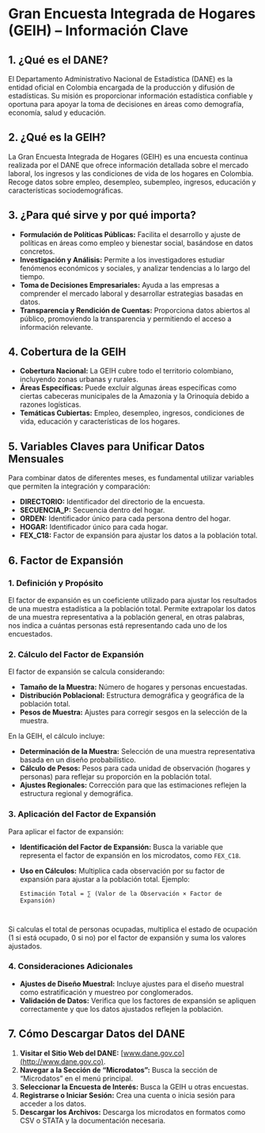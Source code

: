 # Gran Encuesta Integrada de Hogares (GEIH) – Información Clave

## 1. ¿Qué es el DANE?

El Departamento Administrativo Nacional de Estadística (DANE) es la entidad oficial en Colombia encargada de la producción y difusión de estadísticas. Su misión es proporcionar información estadística confiable y oportuna para apoyar la toma de decisiones en áreas como demografía, economía, salud y educación.

## 2. ¿Qué es la GEIH?

La Gran Encuesta Integrada de Hogares (GEIH) es una encuesta continua realizada por el DANE que ofrece información detallada sobre el mercado laboral, los ingresos y las condiciones de vida de los hogares en Colombia. Recoge datos sobre empleo, desempleo, subempleo, ingresos, educación y características sociodemográficas.

## 3. ¿Para qué sirve y por qué importa?

- **Formulación de Políticas Públicas:** Facilita el desarrollo y ajuste de políticas en áreas como empleo y bienestar social, basándose en datos concretos.
- **Investigación y Análisis:** Permite a los investigadores estudiar fenómenos económicos y sociales, y analizar tendencias a lo largo del tiempo.
- **Toma de Decisiones Empresariales:** Ayuda a las empresas a comprender el mercado laboral y desarrollar estrategias basadas en datos.
- **Transparencia y Rendición de Cuentas:** Proporciona datos abiertos al público, promoviendo la transparencia y permitiendo el acceso a información relevante.

## 4. Cobertura de la GEIH

- **Cobertura Nacional:** La GEIH cubre todo el territorio colombiano, incluyendo zonas urbanas y rurales.
- **Áreas Específicas:** Puede excluir algunas áreas específicas como ciertas cabeceras municipales de la Amazonia y la Orinoquía debido a razones logísticas.
- **Temáticas Cubiertas:** Empleo, desempleo, ingresos, condiciones de vida, educación y características de los hogares.

## 5. Variables Claves para Unificar Datos Mensuales

Para combinar datos de diferentes meses, es fundamental utilizar variables que permiten la integración y comparación:

- **DIRECTORIO:** Identificador del directorio de la encuesta.
- **SECUENCIA_P:** Secuencia dentro del hogar.
- **ORDEN:** Identificador único para cada persona dentro del hogar.
- **HOGAR:** Identificador único para cada hogar.
- **FEX_C18:** Factor de expansión para ajustar los datos a la población total.

## 6. Factor de Expansión

### 1. Definición y Propósito

El factor de expansión es un coeficiente utilizado para ajustar los resultados de una muestra estadística a la población total. Permite extrapolar los datos de una muestra representativa a la población general, en otras palabras, nos indica a cuántas personas está representando cada uno de los encuestados.

### 2. Cálculo del Factor de Expansión

El factor de expansión se calcula considerando:

- **Tamaño de la Muestra:** Número de hogares y personas encuestadas.
- **Distribución Poblacional:** Estructura demográfica y geográfica de la población total.
- **Pesos de Muestra:** Ajustes para corregir sesgos en la selección de la muestra.

En la GEIH, el cálculo incluye:

- **Determinación de la Muestra:** Selección de una muestra representativa basada en un diseño probabilístico.
- **Cálculo de Pesos:** Pesos para cada unidad de observación (hogares y personas) para reflejar su proporción en la población total.
- **Ajustes Regionales:** Corrección para que las estimaciones reflejen la estructura regional y demográfica.

### 3. Aplicación del Factor de Expansión

Para aplicar el factor de expansión:

- **Identificación del Factor de Expansión:** Busca la variable que representa el factor de expansión en los microdatos, como `FEX_C18`.
- **Uso en Cálculos:** Multiplica cada observación por su factor de expansión para ajustar a la población total. Ejemplo: 

  ```plaintext
  Estimación Total = ∑ (Valor de la Observación × Factor de Expansión)



Si calculas el total de personas ocupadas, multiplica el estado de ocupación (1 si está ocupado, 0 si no) por el factor de expansión y suma los valores ajustados.

### 4. Consideraciones Adicionales

-   **Ajustes de Diseño Muestral:** Incluye ajustes para el diseño muestral como estratificación y muestreo por conglomerados.
-   **Validación de Datos:** Verifica que los factores de expansión se apliquen correctamente y que los datos ajustados reflejen la población.

## 7. Cómo Descargar Datos del DANE

1.  **Visitar el Sitio Web del DANE:** [www.dane.gov.co](http://www.dane.gov.co).
2.  **Navegar a la Sección de “Microdatos”:** Busca la sección de “Microdatos” en el menú principal.
3.  **Seleccionar la Encuesta de Interés:** Busca la GEIH u otras encuestas.
4.  **Registrarse o Iniciar Sesión:** Crea una cuenta o inicia sesión para acceder a los datos.
5.  **Descargar los Archivos:** Descarga los microdatos en formatos como CSV o STATA y la documentación necesaria.
